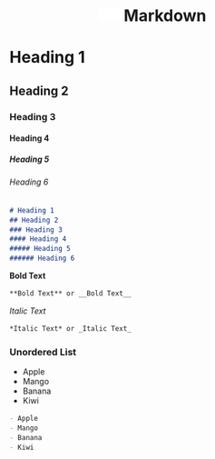 <h1 align="center"><img src="MarkdownWhite.svg" width=38px>&nbsp;Markdown</h1>

# Heading 1
## Heading 2
### Heading 3
#### Heading 4
##### Heading 5
###### Heading 6

```markdown
# Heading 1
## Heading 2
### Heading 3
#### Heading 4
##### Heading 5
###### Heading 6
```

**Bold Text**
```markdown
**Bold Text** or __Bold Text__
```

*Italic Text*
 ```markdown
 *Italic Text* or _Italic Text_
 ```

### Unordered List 
- Apple
- Mango
- Banana
- Kiwi

```markdown
- Apple
- Mango
- Banana
- Kiwi
```
